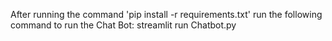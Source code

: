 After running the command 'pip install -r requirements.txt' run the following command to run the Chat Bot:
streamlit run Chatbot.py
